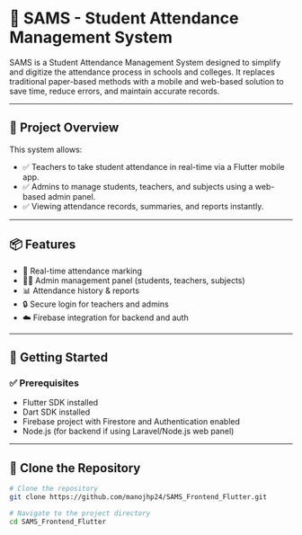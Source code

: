 # 📘 SAMS - Student Attendance Management System

SAMS is a Student Attendance Management System designed to simplify and digitize the attendance process in schools and colleges. It replaces traditional paper-based methods with a mobile and web-based solution to save time, reduce errors, and maintain accurate records.

---

## 🧾 Project Overview

This system allows:
- ✅ Teachers to take student attendance in real-time via a Flutter mobile app.
- ✅ Admins to manage students, teachers, and subjects using a web-based admin panel.
- ✅ Viewing attendance records, summaries, and reports instantly.

---

## 📦 Features

- 📲 Real-time attendance marking
- 👨‍💼 Admin management panel (students, teachers, subjects)
- 📊 Attendance history & reports
- 🔒 Secure login for teachers and admins
- ☁️ Firebase integration for backend and auth

---

## 🚀 Getting Started

### ✅ Prerequisites

- Flutter SDK installed
- Dart SDK installed
- Firebase project with Firestore and Authentication enabled
- Node.js (for backend if using Laravel/Node.js web panel)

---

## 🔁 Clone the Repository

```bash
# Clone the repository
git clone https://github.com/manojhp24/SAMS_Frontend_Flutter.git

# Navigate to the project directory
cd SAMS_Frontend_Flutter

